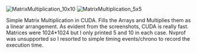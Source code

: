 ![MatrixMultiplication_10x10](https://github.com/user-attachments/assets/9d4eb7f5-87be-44a1-ae6f-38a3c302cfc2)
![MatrixMultiplication_5x5](https://github.com/user-attachments/assets/6db58d96-9bb8-4b0d-a447-0e757a19c064)

Simple Matrix Multiplication in CUDA. Fills the Arrays and Multiplies them as a linear arrangement.
As evident from the screenshots, CUDA is really fast. Matrices were 1024*1024 but I only printed 5 and 10 in each case.
Nvprof was unsupported so I resorted to simple timing events/chrono to record the execution time.
